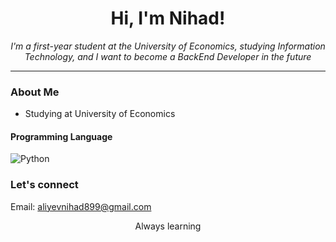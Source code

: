 <h1 align="center"> Hi, I'm Nihad! </h1>
<p align="center">
  <i>I'm a first-year student at the University of Economics, studying Information Technology, and I want to become a BackEnd Developer in the future</i>
</p>


---

### About Me

- Studying at University of Economics

#### Programming Language
![Python](https://www.google.com/url?sa=i&url=https%3A%2F%2Fen.wikipedia.org%2Fwiki%2FPython_%2528programming_language%2529&psig=AOvVaw0pDZga6pz_YQ-FBpS8s0RQ&ust=1760992728784000&source=images&cd=vfe&opi=89978449&ved=0CBUQjRxqFwoTCPDGmqSPsZADFQAAAAAdAAAAABAE)


### Let's connect
Email: aliyevnihad899@gmail.com

<p align="center">Always learning </p>
